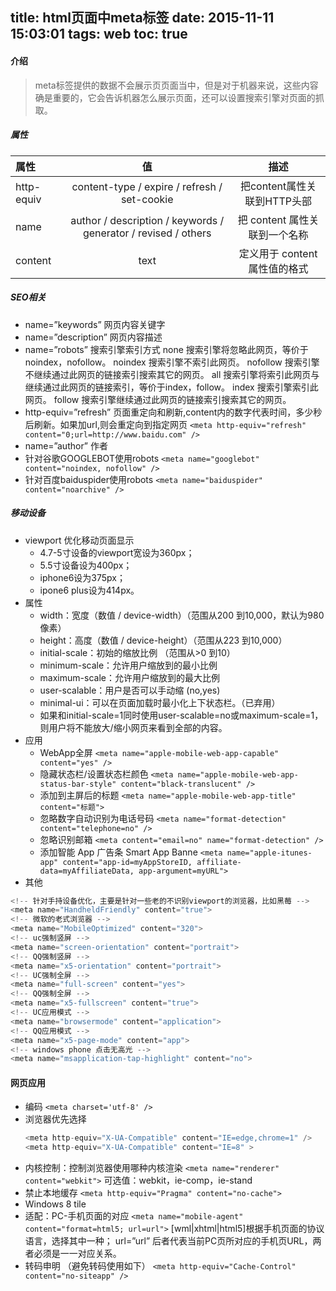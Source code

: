 title: html页面中meta标签
date: 2015-11-11 15:03:01
tags: web
toc: true
---
#### 介绍
>meta标签提供的数据不会展示页页面当中，但是对于机器来说，这些内容确是重要的，它会告诉机器怎么展示页面，还可以设置搜索引擎对页面的抓取。

##### 属性
|属性  |	 值  | 描述|
| :--------| :--: | :--:|
|http-equiv|	content-type / expire / refresh / set-cookie|	把content属性关联到HTTP头部|
|name	|author / description / keywords / generator / revised / others|	把 content 属性关联到一个名称|
|content	|text	|定义用于 content 属性值的格式|
<!--more-->

##### SEO相关
* name=”keywords” 网页内容关键字
* name=”description” 网页内容描述
* name=”robots” 搜索引擎索引方式
	none 搜索引擎将忽略此网页，等价于noindex，nofollow。
	noindex 搜索引擎不索引此网页。
	nofollow 搜索引擎不继续通过此网页的链接索引搜索其它的网页。
	all 搜索引擎将索引此网页与继续通过此网页的链接索引，等价于index，follow。
	index 搜索引擎索引此网页。
	follow 搜索引擎继续通过此网页的链接索引搜索其它的网页。
* http-equiv=”refresh” 页面重定向和刷新,content内的数字代表时间，多少秒后刷新。如果加url,则会重定向到指定网页
	`<meta http-equiv="refresh" content="0;url=http://www.baidu.com" />`
* name=”author” 作者
* 针对谷歌GOOGLEBOT使用robots
	`<meta name="googlebot" content="noindex, nofollow" />`
* 针对百度baiduspider使用robots
	`<meta name="baiduspider" content="noarchive" />`

##### 移动设备
* viewport 优化移动页面显示
	*  4.7-5寸设备的viewport宽设为360px；
	*  5.5寸设备设为400px；
	*  iphone6设为375px；
	*  ipone6 plus设为414px。
* 属性
	* width：宽度（数值 / device-width）（范围从200 到10,000，默认为980 像素）
	* height：高度（数值 / device-height）（范围从223 到10,000）
	* initial-scale：初始的缩放比例 （范围从>0 到10）
	* minimum-scale：允许用户缩放到的最小比例
	* maximum-scale：允许用户缩放到的最大比例
	* user-scalable：用户是否可以手动缩 (no,yes)
	* minimal-ui：可以在页面加载时最小化上下状态栏。（已弃用）
	* 如果和initial-scale=1同时使用user-scalable=no或maximum-scale=1，则用户将不能放大/缩小网页来看到全部的内容。
* 应用
	* WebApp全屏
	`<meta name="apple-mobile-web-app-capable" content="yes" />`
	* 隐藏状态栏/设置状态栏颜色
	`<meta name="apple-mobile-web-app-status-bar-style" content="black-translucent" />`
	* 添加到主屏后的标题
	`<meta name="apple-mobile-web-app-title" content="标题">`
	* 忽略数字自动识别为电话号码
	`<meta name="format-detection" content="telephone=no" />`
	* 忽略识别邮箱
	`<meta content="email=no" name="format-detection" />`
	* 添加智能 App 广告条 Smart App Banne
	`<meta name="apple-itunes-app" content="app-id=myAppStoreID, affiliate-data=myAffiliateData, app-argument=myURL">`
* 其他
```javascript
<!-- 针对手持设备优化，主要是针对一些老的不识别viewport的浏览器，比如黑莓 -->
<meta name="HandheldFriendly" content="true">
<!-- 微软的老式浏览器 -->
<meta name="MobileOptimized" content="320">
<!-- uc强制竖屏 -->
<meta name="screen-orientation" content="portrait">
<!-- QQ强制竖屏 -->
<meta name="x5-orientation" content="portrait">
<!-- UC强制全屏 -->
<meta name="full-screen" content="yes">
<!-- QQ强制全屏 -->
<meta name="x5-fullscreen" content="true">
<!-- UC应用模式 -->
<meta name="browsermode" content="application">
<!-- QQ应用模式 -->
<meta name="x5-page-mode" content="app">
<!-- windows phone 点击无高光 -->
<meta name="msapplication-tap-highlight" content="no">
```

#### 网页应用
* 编码
	`<meta charset='utf-8' />`
* 浏览器优先选择
	```javascript
	<meta http-equiv="X-UA-Compatible" content="IE=edge,chrome=1" />
	<meta http-equiv="X-UA-Compatible" content="IE=8" >
	```
* 内核控制：控制浏览器使用哪种内核渲染
	`<meta name="renderer" content="webkit">`
	可选值：webkit，ie-comp，ie-stand
* 禁止本地缓存
	`<meta http-equiv="Pragma" content="no-cache">`
* Windows 8 tile
* 适配：PC-手机页面的对应
	`<meta name="mobile-agent" content="format=html5; url=url">`
	[wml|xhtml|html5]根据手机页面的协议语言，选择其中一种；
	url=”url” 后者代表当前PC页所对应的手机页URL，两者必须是一一对应关系。
* 转码申明 （避免转码使用如下）
	`<meta http-equiv="Cache-Control" content="no-siteapp" />`
